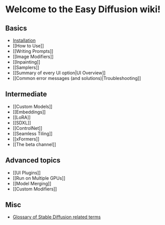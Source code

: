 # Welcome to the Easy Diffusion wiki!

## Basics
*  [Installation](https://github.com/easydiffusion/easydiffusion#installation)
*  [[How to Use]]
*  [[Writing Prompts]]
*  [[Image Modifiers]]
*  [[Inpainting]]
*  [[Samplers]]
*  [[Summary of every UI option|UI Overview]]
*  [[Common error messages (and solutions)|Troubleshooting]]

## Intermediate
*  [[Custom Models]]
*  [[Embeddings]]
*  [[LoRA]]
*  [[SDXL]]
*  [[ControlNet]]
*  [[Seamless Tiling]]
*  [[xFormers]]
*  [[The beta channel]]

## Advanced topics
*  [[UI Plugins]]
*  [[Run on Multiple GPUs]]
*  [[Model Merging]]
*  [[Custom Modifiers]]

## Misc
* [Glossary of Stable Diffusion related terms](https://theally.notion.site/The-Definitive-Stable-Diffusion-Glossary-1d1e6d15059c41e6a6b4306b4ecd9df9)
